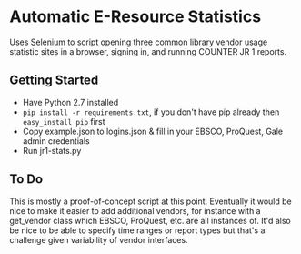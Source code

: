 # Automatic E-Resource Statistics

Uses [Selenium](http://selenium-python.readthedocs.org/en/latest/) to script opening three common library vendor usage statistic sites in a browser, signing in, and running COUNTER JR 1 reports.

## Getting Started

- Have Python 2.7 installed
- `pip install -r requirements.txt`, if you don't have pip already then `easy_install pip` first
- Copy example.json to logins.json & fill in your EBSCO, ProQuest, Gale admin credentials
- Run jr1-stats.py

## To Do

This is mostly a proof-of-concept script at this point. Eventually it would be nice to make it easier to add additional vendors, for instance with a get_vendor class which EBSCO, ProQuest, etc. are all instances of. It'd also be nice to be able to specify time ranges or report types but that's a challenge given variability of vendor interfaces.
